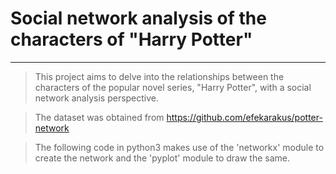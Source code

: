 # Social network analysis of the characters of "Harry Potter"

---

> This project aims to delve into the relationships between the characters of the popular novel series, "Harry Potter", with a social network analysis perspective.

>The dataset was obtained from https://github.com/efekarakus/potter-network

>The following code in python3 makes use of the 'networkx' module to create the network and the 'pyplot' module to draw the same.


